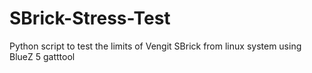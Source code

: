 # SBrick-Stress-Test
Python script to test the limits of Vengit SBrick from linux system using BlueZ 5 gatttool
